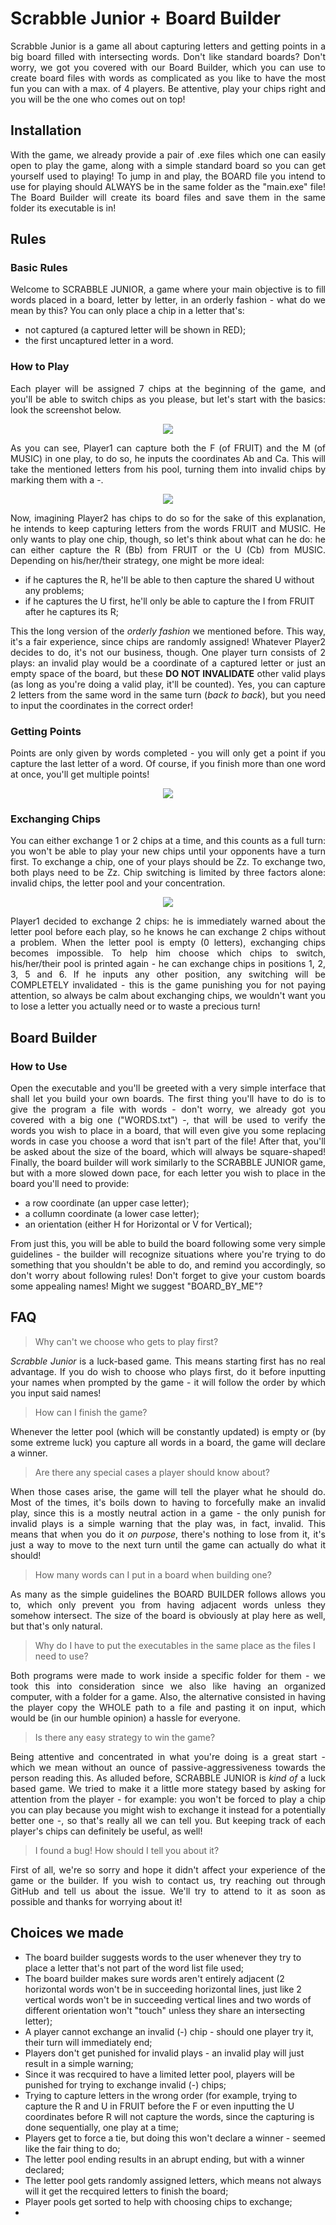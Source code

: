 # Scrabble Junior + Board Builder

<p align="justify">
Scrabble Junior is a game all about capturing letters and getting points in a big board filled with intersecting words. Don't like standard boards? Don't worry, we got you covered with our Board Builder, which you can use to create board files with words as complicated as you like to have the most fun you can with a max. of 4 players. Be attentive, play your chips right and you will be the one who comes out on top!
</p>

## Installation

<p align="justify">
With the game, we already provide a pair of .exe files which one can easily open to play the game, along with a simple standard board so you can get yourself used to playing! To jump in and play, the BOARD file you intend to use for playing should ALWAYS be in the same folder as the "main.exe" file!
The Board Builder will create its board files and save them in the same folder its executable is in!
</p>

## Rules

### Basic Rules
<p align="justify">
Welcome to SCRABBLE JUNIOR, a game where your main objective is to fill words placed in a board, letter by letter, in an orderly fashion - what do we mean by this? You can only place a chip in a letter that's:<ul>
<li>not captured (a captured letter will be shown in RED);</li>
<li>the first uncaptured letter in a word.</li></ul>
</p>

### How to Play
<p align="justify">
Each player will be assigned 7 chips at the beginning of the game, and you'll be able to switch chips as you please, but let's start with the basics: look the screenshot below.
</p>

<p align="center">
  <img src="https://user-images.githubusercontent.com/64466406/81388100-b1b22300-910f-11ea-8054-a6bd9cb36e6c.png">
</p>

<p align="justify">
As you can see, Player1 can capture both the F (of FRUIT) and the M (of MUSIC) in one play, to do so, he inputs the coordinates Ab and Ca. This will take the mentioned letters from his pool, turning them into invalid chips by marking them with a -.
</p>

<p align="center">
  <img src="https://user-images.githubusercontent.com/64466406/81388458-3ac95a00-9110-11ea-8aae-602e776dddd5.png">
</p>

<p align="justify">
Now, imagining Player2 has chips to do so for the sake of this explanation, he intends to keep capturing letters from the words FRUIT and MUSIC. He only wants to play one chip, though, so let's think about what can he do: he can either capture the R (Bb) from FRUIT or the U (Cb) from MUSIC. Depending on his/her/their strategy, one might be more ideal:
<ul>
<li>if he captures the R, he'll be able to then capture the shared U without any problems;</li>
<li>if he captures the U first, he'll only be able to capture the I from FRUIT after he captures its R;</li></ul>
<p align="justify">
  This the long version of the <em>orderly fashion</em> we mentioned before. This way, it's a fair experience, since chips are randomly assigned!
Whatever Player2 decides to do, it's not our business, though. One player turn consists of 2 plays: an invalid play would be a coordinate of a captured letter or just an empty space of the board, but these <strong>DO NOT INVALIDATE</strong> other valid plays (as long as you're doing a valid play, it'll be counted). Yes, you can capture 2 letters from the same word in the same turn (<em>back to back</em>), but you need to input the coordinates in the correct order!
</p>

### Getting Points
<p align="justify">
Points are only given by words completed - you will only get a point if you capture the last letter of a word. Of course, if you finish more than one word at once, you'll get multiple points!
</p>

<p align="center">
  <img src="https://user-images.githubusercontent.com/64466406/81389602-035bad00-9112-11ea-8388-7560f0fc2a5a.png">
</p>

### Exchanging Chips
<p align="justify">
You can either exchange 1 or 2 chips at a time, and this counts as a full turn: you won't be able to play your new chips until your opponents have a turn first. To exchange a chip, one of your plays should be Zz. To exchange two, both plays need to be Zz. Chip switching is limited by three factors alone: invalid chips, the letter pool and your concentration.
</p>

<p align="center">
  <img src="https://user-images.githubusercontent.com/64466406/81389700-27b78980-9112-11ea-9b06-62ae8b221a55.png">
</p>

<p align="justify">
Player1 decided to exchange 2 chips: he is immediately warned about the letter pool before each play, so he knows he can exchange 2 chips without a problem. When the letter pool is empty (0 letters), exchanging chips becomes impossible. To help him choose which chips to switch, his/her/their pool is printed again - he can exchange chips in positions 1, 2, 3, 5 and 6.
If he inputs any other position, any switching will be COMPLETELY invalidated - this is the game punishing you for not paying attention, so always be calm about exchanging chips, we wouldn't want you to lose a letter you actually need or to waste a precious turn!
</p>

## Board Builder

### How to Use
<p align="justify">
Open the executable and you'll be greeted with a very simple interface that shall let you build your own boards. The first thing you'll have to do is to give the program a file with words - don't worry, we already got you covered with a big one ("WORDS.txt") -, that will be used to verify the words you wish to place in a board, that will even give you some replacing words in case you choose a word that isn't part of the file! After that, you'll be asked about the size of the board, which will always be square-shaped! Finally, the board builder will work similarly to the SCRABBLE JUNIOR game, but with a more slowed down pace, for each letter you wish to place in the board you'll need to provide:
</p>
<ul>
<li>a row coordinate (an upper case letter);</li>
<li>a collumn coordinate (a lower case letter);</li>
<li>an orientation (either H for Horizontal or V for Vertical);</li>
</ul>
<p align="justify">
From just this, you will be able to build the board following some very simple guidelines - the builder will recognize situations where you're trying to do something that you shouldn't be able to do, and remind you accordingly, so don't worry about following rules! Don't forget to give your custom boards some appealing names! Might we suggest "BOARD_BY_ME"?
</p>

## FAQ
> Why can't we choose who gets to play first?
<p align="justify">
<em>Scrabble Junior</em> is a luck-based game. This means starting first has no real advantage. If you do wish to choose who plays first, do it before inputting your names when prompted by the game - it will follow the order by which you input said names!
</p>

> How can I finish the game?
<p align="justify">
Whenever the letter pool (which will be constantly updated) is empty or (by some extreme luck) you capture all words in a board, the game will declare a winner. 
</p>

> Are there any special cases a player should know about?
<p align="justify">
When those cases arise, the game will tell the player what he should do. Most of the times, it's boils down to having to forcefully make an invalid play, since this is a mostly neutral action in a game - the only punish for invalid plays is a simple warning that the play was, in fact, invalid. This means that when you do it <em>on purpose</em>, there's nothing to lose from it, it's just a way to move to the next turn until the game can actually do what it should!
</p>

> How many words can I put in a board when building one?
<p align="justify">
As many as the simple guidelines the BOARD BUILDER follows allows you to, which only prevent you from having adjacent words unless they somehow intersect. The size of the board is obviously at play here as well, but that's only natural.
</p>

> Why do I have to put the executables in the same place as the files I need to use?
<p align= "justify">
Both programs were made to work inside a specific folder for them - we took this into consideration since we also like having an organized computer, with a folder for a game. Also, the alternative consisted in having the player copy the WHOLE path to a file and pasting it on input, which would be (in our humble opinion) a hassle for everyone.
</p>

> Is there any easy strategy to win the game?
<p align= "justify">
Being attentive and concentrated in what you're doing is a great start - which we mean without an ounce of passive-aggressiveness towards the person reading this. As alluded before, SCRABBLE JUNIOR is <em>kind of</em> a luck based game. We tried to make it a little more stategy based by asking for attention from the player - for example: you won't be forced to play a chip you can play because you might wish to exchange it instead for a potentially better one -, so that's really all we can tell you. But keeping track of each player's chips can definitely be useful, as well!
</p>

> I found a bug! How should I tell you about it?
<p align= "justify">
First of all, we're so sorry and hope it didn't affect your experience of the game or the builder. If you wish to contact us, try reaching out through GitHub and tell us about the issue. We'll try to attend to it as soon as possible and thanks for worrying about it!
</p>


## Choices we made
<ul>
<li>The board builder suggests words to the user whenever they try to place a letter that's not part of the word list file used;</li>
<li>The board builder makes sure words aren't entirely adjacent (2 horizontal words won't be in succeeding horizontal lines, just like 2 vertical words won't be in succeeding vertical lines and two words of different orientation won't "touch" unless they share an intersecting letter);</li>
<li>A player cannot exchange an invalid (-) chip - should one player try it, their turn will immediately end;</li>
<li>Players don't get punished for invalid plays - an invalid play will just result in a simple warning;</li>
<li>Since it was recquired to have a limited letter pool, players will be punished for trying to exchange invalid (-) chips;</li>
<li>Trying to capture letters in the wrong order (for example, trying to capture the R and U in FRUIT before the F or even inputting the U coordinates before R will not capture the words, since the capturing is done sequentially, one play at a time;</li>
<li>Players get to force a tie, but doing this won't declare a winner - seemed like the fair thing to do;</li>
<li>The letter pool ending results in an abrupt ending, but with a winner declared;</li>
<li>The letter pool gets randomly assigned letters, which means not always will it get the recquired letters to finish the board;</li>
<li>Player pools get sorted to help with choosing chips to exchange;</li>
<li>
</ul>